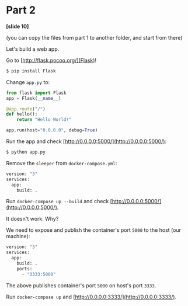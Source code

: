 # Part 2

__[slide 10]__

(you can copy the files from part 1 to another folder, and start from there)

Let's build a web app.

Go to [http://flask.pocoo.org/](Flask)!

```bash
$ pip install Flask
```

Change `app.py` to:
```python
from flask import Flask
app = Flask(__name__)

@app.route("/")
def hello():
    return "Hello World!"

app.run(host="0.0.0.0", debug=True)
```

Run the app and check [http://0.0.0.0:5000/](http://0.0.0.0:5000/):
```bash
$ python app.py
```

Remove the `sleeper` from `docker-compose.yml`:
```bash
version: "3"
services:
  app:
    build: .
```

Run `docker-compose up --build` and check [http://0.0.0.0:5000/](http://0.0.0.0:5000/).

It doesn't work. Why?

We need to expose and publish the container's port `5000` to the host (our machine):

```bash
version: "3"
services:
  app:
    build: .
    ports:
      - "3333:5000"
```

The above publishes container's port `5000` on host's port `3333`.

Run `docker-compose up` and [http://0.0.0.0:3333/](http://0.0.0.0:3333/).
